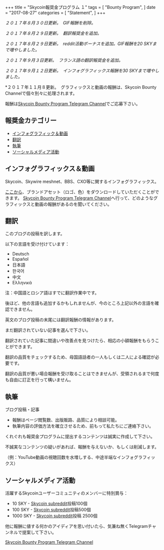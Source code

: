 +++
title = "Skycoin報奨金プログラム １"
tags = [
    "Bounty Program",
]
date = "2017-08-27"
categories = [
    "Statement",
]
+++

*２０１７年８月３０日更新。　GIF報酬を削除。*

*２０１７年８月２９日更新。　翻訳報奨金を追加。*

*２０１７年８月２９日更新。　reddit活動ボーナスを追加。GIF報酬を20 SKYまで増やしました。*

*２０１７年９月３日更新。　フランス語の翻訳報奨金を追加。*

*２０１７年９月１２日更新。　インフォグラフィックス報酬を30 SKYまで増やしました。*

*２０１７年１１月８更新。　グラフィックスと動画の報酬は、Skycoin Bounty Channelで個々別々に処理されます。


報酬は[Skycoin Bounty Program Telegram Channel](https://t.me/skycoinbounty)でご応募下さい。


## 報奨金カテゴリー
<!-- MarkdownTOC autolink="true" bracket="round" -->

- [インフォグラフィック＆動画](#インフォグラフィック)
- [翻訳](#翻訳)
- [執筆](#執筆)
- [ソーシャルメディア活動](#ソーシャルメディア活動)

<!-- /MarkdownTOC -->

## インフォグラフィックス＆動画

Skycoin、Skywire meshnet、BBS、CXO等に関するインフォグラフィックス。

[ここから](https://www.skycoin.net/downloads)、ブランドアセット（ロゴ、色）をダウンロードしていただくことができます。
[Skycoin Bounty Program Telegram Channel](https://t.me/skycoinbounty)へ行って、どのようなグラフィックスと動画の報酬があるのを聞いてください。

## 翻訳

このブログの投稿を訳します。

以下の言語を受け付けています：

* Deutsch
* Español
* 日本語
* 한국어
* 中文
* Ελληνικά

注：中国語とロシア語はすでに翻訳作業中です。

後ほど、他の言語も追加するかもしれませんが、今のところ上記以外の言語を確認できません。

英文のブログ投稿の末尾には翻訳報酬の情報があります。

まだ翻訳されていない記事を選んで下さい。

翻訳されていた記事に間違いや改善点を見つけたら、相応の小額報酬をもらうことができます。


翻訳の品質をチェックするため、母国語話者の一人もしくは二人による確認が必要です。

翻訳の品質が悪い場合報酬を受け取ることはできませんが、受領されるまで何度も自由に訂正を行って構いません。

## 執筆

ブログ投稿・記事

* 報酬はページ閲覧数、出版販路、品質により相談可能。
* 執筆内容の評価方法を確立させるため、前もって私たちにご連絡下さい。

くれぐれも報奨金プログラムに提出するコンテンツは誠実に作成して下さい。

不誠実なコンテンツの疑いがあれば、報酬を与えないか、もしくは削減します。

（例：YouTube動画の視聴回数を水増しする、中途半端なインフォグラフィックス）

## ソーシャルメディア活動

活躍するSkycoinユーザーコミュニティのメンバーに特別賞与：

* 10 SKY - [Skycoin subreddit](https://reddit.com/r/skycoinproject)投稿100個
* 100 SKY - [Skycoin subreddit](https://reddit.com/r/skycoinproject)投稿500個
* 1000 SKY - [Skycoin subreddit](https://reddit.com/r/skycoinproject)投稿 2500個

他に報酬に値する何かのアイディアを思い付いたら、気兼ね無くTelegramチャンネルで提案して下さい。

[Skycoin Bounty Program Telegram Channel](https://t.me/skycoinbounty)
